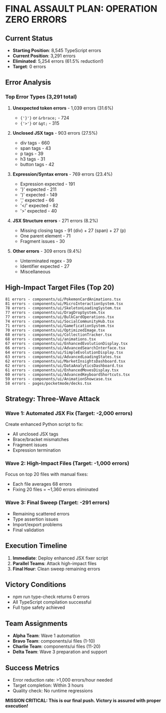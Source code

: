 # FINAL ASSAULT PLAN: OPERATION ZERO ERRORS

## Current Status
- **Starting Position**: 8,545 TypeScript errors
- **Current Position**: 3,291 errors  
- **Eliminated**: 5,254 errors (61.5% reduction!)
- **Target**: 0 errors

## Error Analysis
### Top Error Types (3,291 total)
1. **Unexpected token errors** - 1,039 errors (31.6%)
   - `{'}'}` or `&rbrace;` - 724
   - `{'>'}` or `&gt;` - 315

2. **Unclosed JSX tags** - 903 errors (27.5%)
   - div tags - 660
   - span tags - 43
   - p tags - 39
   - h3 tags - 31
   - button tags - 42

3. **Expression/Syntax errors** - 769 errors (23.4%)
   - Expression expected - 191
   - '}' expected - 211
   - ')' expected - 149
   - ',' expected - 66
   - '</' expected - 82
   - '>' expected - 40

4. **JSX Structure errors** - 271 errors (8.2%)
   - Missing closing tags - 91 (div) + 27 (span) + 27 (p)
   - One parent element - 71
   - Fragment issues - 30

5. **Other errors** - 309 errors (9.4%)
   - Unterminated regex - 39
   - Identifier expected - 27
   - Miscellaneous

## High-Impact Target Files (Top 20)
```
81 errors - components/ui/PokemonCardAnimations.tsx
81 errors - components/ui/MicroInteractionSystem.tsx
78 errors - components/ui/SkeletonLoadingSystem.tsx
77 errors - components/ui/DragDropSystem.tsx
77 errors - components/ui/BulkCardOperations.tsx
74 errors - components/ui/SocialCommunityHub.tsx
71 errors - components/ui/GameficationSystem.tsx
70 errors - components/ui/OptimizedImage.tsx
68 errors - components/ui/CollectionTracker.tsx
68 errors - components/ui/animations.tsx
67 errors - components/ui/EnhancedEvolutionDisplay.tsx
66 errors - components/ui/AdvancedSearchInterface.tsx
64 errors - components/ui/SimpleEvolutionDisplay.tsx
63 errors - components/ui/AdvancedLoadingStates.tsx
62 errors - components/ui/MarketInsightsDashboard.tsx
62 errors - components/ui/DataAnalyticsDashboard.tsx
61 errors - components/ui/EnhancedMovesDisplay.tsx
60 errors - components/ui/AdvancedKeyboardShortcuts.tsx
59 errors - components/ui/AnimationShowcase.tsx
58 errors - pages/pocketmode/decks.tsx
```

## Strategy: Three-Wave Attack

### Wave 1: Automated JSX Fix (Target: -2,000 errors)
Create enhanced Python script to fix:
- All unclosed JSX tags
- Brace/bracket mismatches
- Fragment issues
- Expression termination

### Wave 2: High-Impact Files (Target: -1,000 errors)
Focus on top 20 files with manual fixes:
- Each file averages 68 errors
- Fixing 20 files = ~1,360 errors eliminated

### Wave 3: Final Sweep (Target: -291 errors)
- Remaining scattered errors
- Type assertion issues
- Import/export problems
- Final validation

## Execution Timeline
1. **Immediate**: Deploy enhanced JSX fixer script
2. **Parallel Teams**: Attack high-impact files
3. **Final Hour**: Clean sweep remaining errors

## Victory Conditions
- npm run type-check returns 0 errors
- All TypeScript compilation successful
- Full type safety achieved

## Team Assignments
- **Alpha Team**: Wave 1 automation
- **Bravo Team**: components/ui files (1-10)
- **Charlie Team**: components/ui files (11-20)
- **Delta Team**: Wave 3 preparation and support

## Success Metrics
- Error reduction rate: >1,000 errors/hour needed
- Target completion: Within 3 hours
- Quality check: No runtime regressions

**MISSION CRITICAL: This is our final push. Victory is assured with proper execution!**